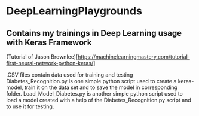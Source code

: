 # DeepLearningPlaygrounds
## Contains my trainings in Deep Learning usage with Keras Framework
(Tutorial of Jason Brownlee)[https://machinelearningmastery.com/tutorial-first-neural-network-python-keras/]

.CSV files contain data used for training and testing
Diabetes_Recognition.py is one simple python script used to create a keras-model, train it on the data set and to save the model in corresponding folder.
Load_Model_Diabetes.py is another simple python script used to load a model created with a help of the Diabetes_Recognition.py script and to use it for testing.

